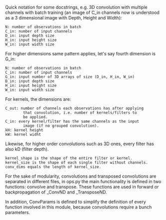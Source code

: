 Quick notation for some docstrings, e.g. 3D convolution 
with multiple channels with batch training (an image of C_in 
channels now is understood as a 3 dimensional image with Depth,
Height and Width):

    N: number of observations in batch
    C_in: number of input channels
    D_in: input depth size
    H_in: input height size
    W_in: input width size

For higher dimensions same pattern applies, let's say
fourth dimension is G_in:

    N: number of observations in batch
    C_in: number of input channels
    G_in: input number of 3D arrays of size (D_in, H_in, W_in)
    D_in: input depth size
    H_in: input height size
    W_in: input width size

For kernels, the dimensions are:
    
    C_out: number of channels each observations has after applying 
            that convolution, i.e. number of kernels/filters to 
            be applied.
    C_in: every kernel/filter has the same channels as the input 
            image (if no grouped convolution).
    kH: kernel height 
    kW: kernel widht

Likewise, for higher order convolutions such as 3D ones, every filter
has also kD (filter depth).  

    kernel_shape is the shape of the entire filter or kernel.
    kernel_size is the shape of each single filter without channels.
    conv_dims equals the length of kernel_size.

For the sake of modularity, convolutions and transposed convolutions 
are separated in different files, in ops.py the main functionality is
defined in two functions: convolve and transpose. These functions are
used in forward or backpropagation of \_ConvND and \_TransposeND.     

In addition, ConvParams is defined to simplify the definition of every function
involved in this module, because convolutions require a bunch parameters.
